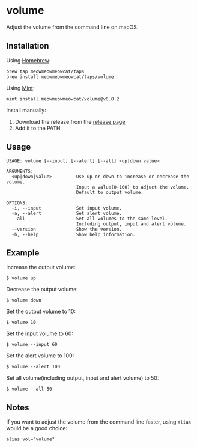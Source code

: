 # volume

Adjust the volume from the command line on macOS.

## Installation

Using [Homebrew](https://brew.sh):
```shell
brew tap meowmeowmeowcat/taps
brew install meowmeowmeowcat/taps/volume
```

Using [Mint](https://github.com/yonaskolb/Mint):
```shell
mint install meowmeowmeowcat/volume@v0.0.2
```

Install manually:

1. Download the release from the [release page](https://github.com/meowmeowmeowcat/volume/releases/tag/v0.0.2)
2. Add it to the PATH

## Usage

```shell
USAGE: volume [--input] [--alert] [--all] <up|down|value>

ARGUMENTS:
  <up|down|value>         Use up or down to increase or decrease the volume.
                          Input a value(0-100) to adjuct the volume.
                          Default to output volume.

OPTIONS:
  -i, --input             Set input volume.
  -a, --alert             Set alert volume.
  --all                   Set all volumes to the same level.
                          Including output, input and alert volume.
  --version               Show the version.
  -h, --help              Show help information.
```

## Example

Increase the output volume:

```shell
$ volume up
```

Decrease the output volume:

```shell
$ volume down
```

Set the output volume to 10:

```shell
$ volume 10
```

Set the input volume to 60:

```shell
$ volume --input 60
```

Set the alert volume to 100:

```shell
$ volume --alert 100
```

Set all volume(including output, input and alert volume) to 50:

```shell
$ volume --all 50
```

## Notes
If you want to adjust the volume from the command line faster, using `alias` would be a good choice:

```shell
alias vol="volume"
```
